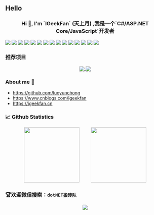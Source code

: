 ##  Hello

<h3 align="center">Hi 👋, I'm `IGeekFan` (天上月) ,我是一个`C#/ASP.NET Core/JavaScript`开发者</h3>

![](https://img.shields.io/badge/OS-Win11-informational?style=flat&logo=<LOGO_NAME>&logoColor=white&color=2bbc8a)
![](https://img.shields.io/badge/OS-MAC-informational?style=flat&logo=<LOGO_NAME>&logoColor=white&color=fff5e8)
![](https://img.shields.io/badge/Editor-VisualStudio2022-informational?style=flat&logo=<LOGO_NAME>&logoColor=white&color=80ccff)
![](https://img.shields.io/badge/Editor-VisualStudioCode-informational?style=flat&logo=<LOGO_NAME>&logoColor=white&color=424a53)
![](https://img.shields.io/badge/Editor-VisualStudioForMAC-informational?style=flat&logo=<LOGO_NAME>&logoColor=white&color=80ccff)
![](https://img.shields.io/badge/Code-Csharp-informational?style=flat&logo=<LOGO_NAME>&logoColor=white&color=FD8C73)
![](https://img.shields.io/badge/Code-JavaScript-informational?style=flat&logo=<LOGO_NAME>&logoColor=white&color=0969da)
![](https://img.shields.io/badge/Code-Vue-informational?style=flat&logo=<LOGO_NAME>&logoColor=white&color=b6e3ff)
![](https://img.shields.io/badge/Code-Python-informational?style=flat&logo=<LOGO_NAME>&logoColor=white&color=2bbc8a)
![](https://img.shields.io/badge/Code-Go-informational?style=flat&logo=<LOGO_NAME>&logoColor=white&color=80ccff)
![](https://img.shields.io/badge/Tools-Docker-informational?style=flat&logo=<LOGO_NAME>&logoColor=white&color=eac54f)
![](https://img.shields.io/badge/Tools-AzureDevops-informational?style=flat&logo=<LOGO_NAME>&logoColor=white&color=ffddb0)
![](https://img.shields.io/badge/Shell-PowerShell-informational?style=flat&logo=<LOGO_NAME>&logoColor=white&color=f79939)
![](https://img.shields.io/badge/FrameWork-ASPNETCore-informational?style=flat&logo=<LOGO_NAME>&logoColor=white&color=d8b9ff)
![](https://img.shields.io/badge/FrameWork-ABP-informational?style=flat&logo=<LOGO_NAME>&logoColor=white&color=ffadda)

### 推荐项目
<div align="center">
 <a href="https://github.com/luoyunchong/freekit">
   <img align="center" src="https://github-readme-stats.vercel.app/api/pin/?username=luoyunchong&repo=freekit&title_color=fff&icon_color=f9f9f9&text_color=9f9f9f&bg_color=151515" />
 </a>
 <a href="https://github.com/luoyunchong/igeekfan-docs">
   <img align="center" src="https://github-readme-stats.vercel.app/api/pin/?username=luoyunchong&repo=igeekfan-docs&title_color=fff&icon_color=f9f9f9&text_color=9f9f9f&bg_color=151515" />
 </a>
</div>

### About me 💬

- <https://github.com/luoyunchong>
- <https://www.cnblogs.com/igeekfan>
- <https://igeekfan.cn>

### 📈 Github Statistics

<div align="center">
    <span>&emsp;&emsp;</span>
    <img height="175px" src="https://github-readme-stats.vercel.app/api?username=luoyunchong&show_icons=true&theme=radical" />
    <span>&emsp;&emsp;</span>
    <img height="175px" src="https://github-readme-stats.vercel.app/api/top-langs/?username=luoyunchong&theme=dark&layout=compact" />
    <span>&emsp;&emsp;</span>
</div>

### 🏆欢迎微信搜索：`dotNET搬砖队`
<div align="center">
 <img class="QR-img" src="https://github.com/luoyunchong/vovo-docs/blob/main/docs/.vuepress/public/images/wechat.png?raw=true">
</div>
